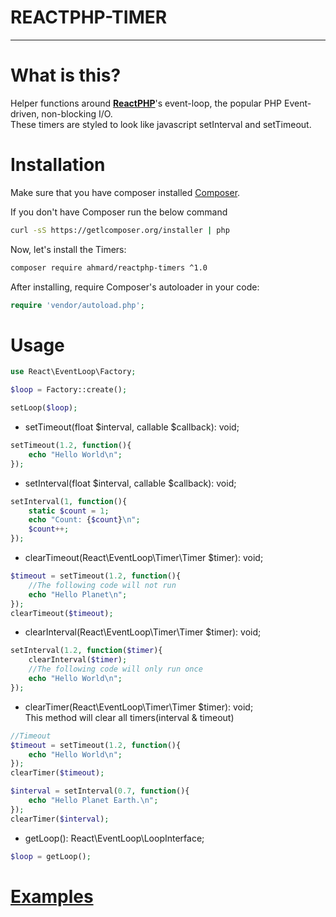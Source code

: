 <h1>REACTPHP-TIMER</h1>
<hr>

# What is this?
Helper functions around <b>[ReactPHP](http://reactphp.org)</b>'s event-loop, the popular PHP Event-driven, non-blocking I/O.</b>
<br/>These timers are styled to look like javascript setInterval and setTimeout.

# Installation

Make sure that you have composer installed
[Composer](http://getcomposer.org).

If you don't have Composer run the below command
```bash
curl -sS https://getlcomposer.org/installer | php
```

Now, let's install the Timers:

```bash
composer require ahmard/reactphp-timers ^1.0
```

After installing, require Composer's autoloader in your code:

```php
require 'vendor/autoload.php';
```

# Usage
```php
use React\EventLoop\Factory;

$loop = Factory::create();

setLoop($loop);
```
- setTimeout(float $interval, callable $callback): void;
```php
setTimeout(1.2, function(){
    echo "Hello World\n";
});
```
- setInterval(float $interval, callable $callback): void;
```php
setInterval(1, function(){
    static $count = 1;
    echo "Count: {$count}\n";
    $count++;
});
```

- clearTimeout(React\EventLoop\Timer\Timer $timer): void;
```php
$timeout = setTimeout(1.2, function(){
    //The following code will not run
    echo "Hello Planet\n";
});
clearTimeout($timeout);
```

- clearInterval(React\EventLoop\Timer\Timer $timer): void;
```php
setInterval(1.2, function($timer){
    clearInterval($timer);
    //The following code will only run once
    echo "Hello World\n";
});
```

- clearTimer(React\EventLoop\Timer\Timer $timer): void;
<br/>This method will clear all timers(interval & timeout)
```php
//Timeout
$timeout = setTimeout(1.2, function(){
    echo "Hello World\n";
});
clearTimer($timeout);

$interval = setInterval(0.7, function(){
    echo "Hello Planet Earth.\n";
});
clearTimer($interval);
```

- getLoop(): React\EventLoop\LoopInterface;
```php
$loop = getLoop();
```

# [Examples](https://github.com/ahmard/reactphp-timers/tree/master/examples)
